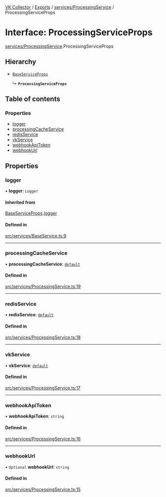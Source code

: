 [VK Collector](../README.md) / [Exports](../modules.md) / [services/ProcessingService](../modules/services_ProcessingService.md) / ProcessingServiceProps

# Interface: ProcessingServiceProps

[services/ProcessingService](../modules/services_ProcessingService.md).ProcessingServiceProps

## Hierarchy

- [`BaseServiceProps`](services_BaseService.BaseServiceProps.md)

  ↳ **`ProcessingServiceProps`**

## Table of contents

### Properties

- [logger](services_ProcessingService.ProcessingServiceProps.md#logger)
- [processingCacheService](services_ProcessingService.ProcessingServiceProps.md#processingcacheservice)
- [redisService](services_ProcessingService.ProcessingServiceProps.md#redisservice)
- [vkService](services_ProcessingService.ProcessingServiceProps.md#vkservice)
- [webhookApiToken](services_ProcessingService.ProcessingServiceProps.md#webhookapitoken)
- [webhookUrl](services_ProcessingService.ProcessingServiceProps.md#webhookurl)

## Properties

### logger

• **logger**: `Logger`

#### Inherited from

[BaseServiceProps](services_BaseService.BaseServiceProps.md).[logger](services_BaseService.BaseServiceProps.md#logger)

#### Defined in

[src/services/BaseService.ts:9](https://github.com/digitalchat-ru/digitalchat-vk-collector/blob/f91fa2b/src/services/BaseService.ts#L9)

___

### processingCacheService

• **processingCacheService**: [`default`](../classes/services_ProcessingCacheService.default.md)

#### Defined in

[src/services/ProcessingService.ts:19](https://github.com/digitalchat-ru/digitalchat-vk-collector/blob/f91fa2b/src/services/ProcessingService.ts#L19)

___

### redisService

• **redisService**: [`default`](../classes/services_RedisService.default.md)

#### Defined in

[src/services/ProcessingService.ts:18](https://github.com/digitalchat-ru/digitalchat-vk-collector/blob/f91fa2b/src/services/ProcessingService.ts#L18)

___

### vkService

• **vkService**: [`default`](../classes/services_VkService.default.md)

#### Defined in

[src/services/ProcessingService.ts:17](https://github.com/digitalchat-ru/digitalchat-vk-collector/blob/f91fa2b/src/services/ProcessingService.ts#L17)

___

### webhookApiToken

• **webhookApiToken**: `string`

#### Defined in

[src/services/ProcessingService.ts:16](https://github.com/digitalchat-ru/digitalchat-vk-collector/blob/f91fa2b/src/services/ProcessingService.ts#L16)

___

### webhookUrl

• `Optional` **webhookUrl**: `string`

#### Defined in

[src/services/ProcessingService.ts:15](https://github.com/digitalchat-ru/digitalchat-vk-collector/blob/f91fa2b/src/services/ProcessingService.ts#L15)
